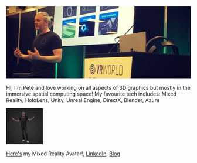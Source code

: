 ![Banner](./images/github-banner.png)

Hi, I'm Pete and love working on all aspects of 3D graphics but mostly in the immersive spatial computing space! My favourite tech includes: Mixed Reality, HoloLens, Unity, Unreal Engine, DirectX, Blender, Azure

![avatar](./images/avatar-small.png)

[Here's](https://view.dimensionstudio.co/?&fileId=Microsoft_VIP/Microsoft_VIP_shot05_take03/web/video.hcap) my Mixed Reality Avatar!, [LinkedIn](https://www.linkedin.com/in/peterdaukintis/), [Blog](https://peted.azurewebsites.net/)

<!--
**peted70/peted70** is a ✨ _special_ ✨ repository because its `README.md` (this file) appears on your GitHub profile.

Here are some ideas to get you started:

- 🔭 I’m currently working on ...
- 🌱 I’m currently learning ...
- 👯 I’m looking to collaborate on ...
- 🤔 I’m looking for help with ...
- 💬 Ask me about ...
- 📫 How to reach me: ...
- 😄 Pronouns: ...
- ⚡ Fun fact: ...
-->
